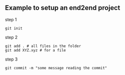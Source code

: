 ## Example to setup an end2end project

step 1 
```
git init 
```

step 2
```
git add . # all files in the folder
git add XYZ.xyz # for a file
```

step 3
```
git commit -m "some message reading the commit"
```

